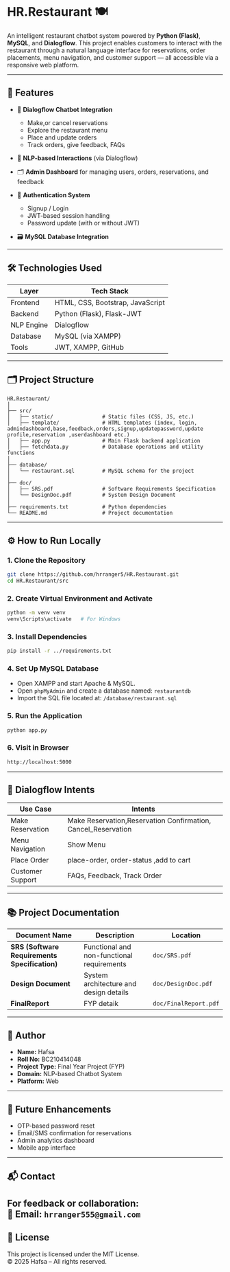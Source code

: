 # HR.Restaurant 🍽️

An intelligent restaurant chatbot system powered by **Python (Flask)**, **MySQL**, and **Dialogflow**. This project enables customers to interact with the restaurant through a natural language interface for reservations, order placements, menu navigation, and customer support — all accessible via a responsive web platform.



---

## 📌 Features

- 🤖 **Dialogflow Chatbot Integration**
  - Make,or cancel reservations
  - Explore the restaurant menu
  - Place and update orders
  - Track orders, give feedback, FAQs

- 🧠 **NLP-based Interactions** (via Dialogflow)
- 🗂️ **Admin Dashboard** for managing users, orders, reservations, and feedback
- 🔐 **Authentication System**
  - Signup / Login
  - JWT-based session handling
  - Password update (with or without JWT)
- 🗃️ **MySQL Database Integration**

---

## 🛠️ Technologies Used

| Layer        | Tech Stack                         |
|--------------|------------------------------------|
| Frontend     | HTML, CSS, Bootstrap, JavaScript   |
| Backend      | Python (Flask), Flask-JWT          |
| NLP Engine   | Dialogflow                         |
| Database     | MySQL (via XAMPP)                  |
| Tools        | JWT, XAMPP, GitHub        |

---

## 🗂️ Project Structure

```
HR.Restaurant/
│
├── src/
│   ├── static/                # Static files (CSS, JS, etc.)
│   ├── template/              # HTML templates (index, login, admindashboard,base,feedback,orders,signup,updatepassword,update profile,reservation ,userdashboard etc.)
│   ├── app.py                 # Main Flask backend application
│   ├── fetchdata.py           # Database operations and utility functions
│
├── database/
│   └── restaurant.sql         # MySQL schema for the project
│
├── doc/
│   ├── SRS.pdf                # Software Requirements Specification
│   └── DesignDoc.pdf          # System Design Document
│
├── requirements.txt           # Python dependencies
└── README.md                  # Project documentation
```

---

## ⚙️ How to Run Locally

### 1. **Clone the Repository**

```bash
git clone https://github.com/hrranger5/HR.Restaurant.git
cd HR.Restaurant/src
```

### 2. **Create Virtual Environment and Activate**

```bash
python -m venv venv
venv\Scripts\activate   # For Windows
```

### 3. **Install Dependencies**

```bash
pip install -r ../requirements.txt
```

### 4. **Set Up MySQL Database**

- Open XAMPP and start Apache & MySQL.
- Open `phpMyAdmin` and create a database named: `restaurantdb`
- Import the SQL file located at: `/database/restaurant.sql`

### 5. **Run the Application**

```bash
python app.py
```

### 6. **Visit in Browser**

```bash
http://localhost:5000
```

---

## 🤖 Dialogflow Intents

| Use Case           | Intents                                                           |
|--------------------|-------------------------------------------                        |
| Make Reservation   | Make Reservation,Reservation Confirmation, Cancel_Reservation     |
| Menu Navigation    | Show Menu                                                      |
| Place Order        | place-order, order-status  ,add to cart                                           |
| Customer Support   | FAQs, Feedback, Track Order                                       |

---

## 📚 Project Documentation

| Document Name            | Description                                      | Location                     |
|--------------------------|--------------------------------------------------|------------------            |
| **SRS (Software Requirements Specification)** | Functional and non-functional requirements | `doc/SRS.pdf` |
| **Design Document**      | System architecture and design details           | `doc/DesignDoc.pdf`          |
| **FinalReport**          | FYP detaik                                       | `doc/FinalReport.pdf`        |

---

## 👤 Author

- **Name:** Hafsa  
- **Roll No:** BC210414048  
- **Project Type:** Final Year Project (FYP)  
- **Domain:** NLP-based Chatbot System  
- **Platform:** Web  

---

## 🚀 Future Enhancements

- OTP-based password reset
- Email/SMS confirmation for reservations
- Admin analytics dashboard
- Mobile app interface

---

## 📬 Contact

For feedback or collaboration:  
📧 Email: `hrranger555@gmail.com` 
---

## 📜 License

This project is licensed under the MIT License.  
© 2025 Hafsa – All rights reserved.

